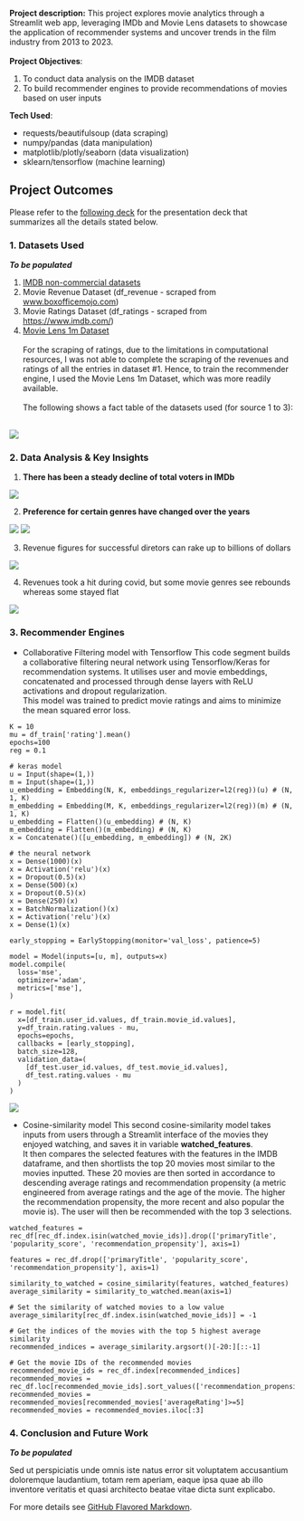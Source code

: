 
**Project description:** This project explores movie analytics through a Streamlit web app, leveraging IMDb and Movie Lens datasets to showcase the application of recommender systems and uncover trends in the film industry from 2013 to 2023.
<br><br>
**Project Objectives**: 
1. To conduct data analysis on the IMDB dataset
2. To build recommender engines to provide recommendations of movies based on user inputs

**Tech Used**:
- requests/beautifulsoup (data scraping)
- numpy/pandas (data manipulation)
- matplotlib/plotly/seaborn (data visualization)
- sklearn/tensorflow (machine learning)

## Project Outcomes
Please refer to the [following deck](/pdf/ppt1.pdf) for the presentation deck that summarizes all the details stated below.

### 1. Datasets Used
**_To be populated_**

1. [IMDB non-commercial datasets](https://developer.imdb.com/non-commercial-datasets/)
2. Movie Revenue Dataset (df_revenue - scraped from www.boxofficemojo.com)
3. Movie Ratings Dataset (df_ratings - scraped from https://www.imdb.com/)
4. [Movie Lens 1m Dataset](https://grouplens.org/datasets/movielens/1m/)
<br><br>
For the scraping of ratings, due to the limitations in computational resources, I was not able to complete the scraping of the revenues and ratings of all the entries in dataset #1. Hence, to train the recommender engine, I used the Movie Lens 1m Dataset, which was more readily available.<br><br>
The following shows a fact table of the datasets used (for source 1 to 3):
<br><br>

<img src="images/fact_table.png?raw=true"/>

### 2. Data Analysis & Key Insights

1. **There has been a steady decline of total voters in IMDb**
<img src="images/P1_insight1.png?raw=true"/>

2. **Preference for certain genres have changed over the years**
<img src="images/P1_insight2_1.png?raw=true"/>
<img src="images/P1_insight2_2.png?raw=true"/>

3. Revenue figures for successful diretors can rake up to billions of dollars
<img src="images/P1_insight3.png?raw=true"/>

4. Revenues took a hit during covid, but some movie genres see rebounds whereas some stayed flat

<img src="images/P1_insight4.png?raw=true"/>

### 3. Recommender Engines

 
- Collaborative Filtering model with Tensorflow
This code segment builds a collaborative filtering neural network using Tensorflow/Keras for
recommendation systems. It utilises user and movie embeddings, concatenated and processed through dense layers with ReLU activations and dropout regularization.<br>
This model was trained to predict movie ratings and aims to minimize the mean squared error loss.
 
```python3
K = 10
mu = df_train['rating'].mean()
epochs=100
reg = 0.1

# keras model
u = Input(shape=(1,))
m = Input(shape=(1,))
u_embedding = Embedding(N, K, embeddings_regularizer=l2(reg))(u) # (N, 1, K)
m_embedding = Embedding(M, K, embeddings_regularizer=l2(reg))(m) # (N, 1, K)
u_embedding = Flatten()(u_embedding) # (N, K)
m_embedding = Flatten()(m_embedding) # (N, K)
x = Concatenate()([u_embedding, m_embedding]) # (N, 2K)

# the neural network
x = Dense(1000)(x)
x = Activation('relu')(x)
x = Dropout(0.5)(x)
x = Dense(500)(x)
x = Dropout(0.5)(x)
x = Dense(250)(x)
x = BatchNormalization()(x)
x = Activation('relu')(x)
x = Dense(1)(x)

early_stopping = EarlyStopping(monitor='val_loss', patience=5)

model = Model(inputs=[u, m], outputs=x)
model.compile(
  loss='mse',
  optimizer='adam',
  metrics=['mse'],
)

r = model.fit(
  x=[df_train.user_id.values, df_train.movie_id.values],
  y=df_train.rating.values - mu,
  epochs=epochs,
  callbacks = [early_stopping],
  batch_size=128,
  validation_data=(
    [df_test.user_id.values, df_test.movie_id.values],
    df_test.rating.values - mu
  )
)
```

<img src="images/model.jpg?raw=true"/>

- Cosine-similarity model
This second cosine-similarity model takes inputs from users through a Streamlit interface of the movies they enjoyed watching, and saves it in variable __watched_features__. <br>
It then compares the selected features with the features in the IMDB dataframe, and then shortlists the top 20 movies most similar to the movies inputted. These 20 movies are then sorted in accordance to descending average ratings and recommendation propensity (a metric engineered from average ratings and the age of the movie. The higher the recommendation propensity, the more recent and also popular the movie is). The user will then be recommended with the top 3 selections.

```python3
watched_features = rec_df[rec_df.index.isin(watched_movie_ids)].drop(['primaryTitle', 'popularity_score', 'recommendation_propensity'], axis=1)

features = rec_df.drop(['primaryTitle', 'popularity_score', 'recommendation_propensity'], axis=1)

similarity_to_watched = cosine_similarity(features, watched_features)
average_similarity = similarity_to_watched.mean(axis=1)

# Set the similarity of watched movies to a low value
average_similarity[rec_df.index.isin(watched_movie_ids)] = -1

# Get the indices of the movies with the top 5 highest average similarity
recommended_indices = average_similarity.argsort()[-20:][::-1]

# Get the movie IDs of the recommended movies
recommended_movie_ids = rec_df.index[recommended_indices]
recommended_movies = rec_df.loc[recommended_movie_ids].sort_values(['recommendation_propensity','averageRating'],ascending=False)
recommended_movies = recommended_movies[recommended_movies['averageRating']>=5]
recommended_movies = recommended_movies.iloc[:3]
```

### 4. Conclusion and Future Work
**_To be populated_**

Sed ut perspiciatis unde omnis iste natus error sit voluptatem accusantium doloremque laudantium, totam rem aperiam, eaque ipsa quae ab illo inventore veritatis et quasi architecto beatae vitae dicta sunt explicabo. 

For more details see [GitHub Flavored Markdown](https://guides.github.com/features/mastering-markdown/).
